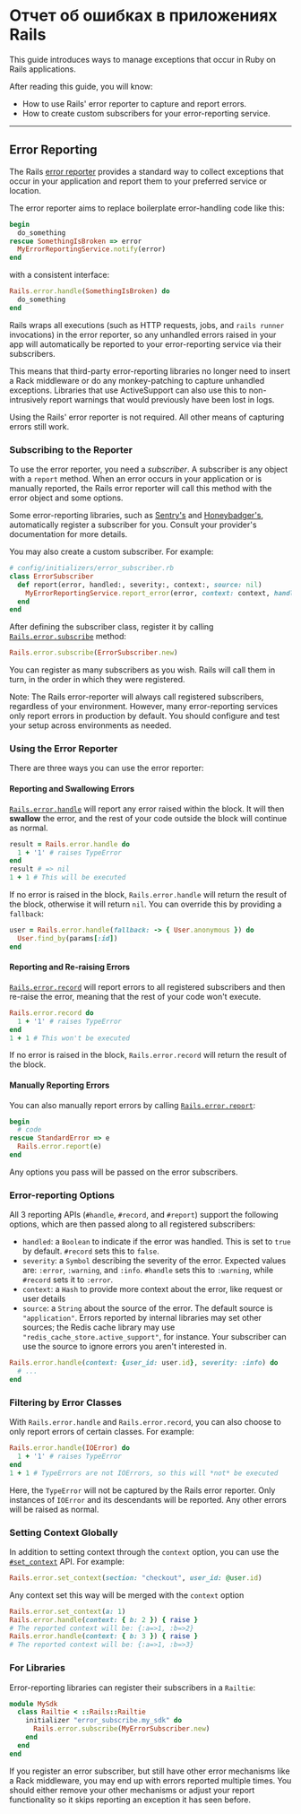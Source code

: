 Отчет об ошибках в приложениях Rails
====================================

This guide introduces ways to manage exceptions that occur in Ruby on Rails applications.

After reading this guide, you will know:

* How to use Rails' error reporter to capture and report errors.
* How to create custom subscribers for your error-reporting service.

--------------------------------------------------------------------------------

Error Reporting
------------------------

The Rails [error reporter](https://api.rubyonrails.org/classes/ActiveSupport/ErrorReporter.html) provides a standard way to collect exceptions that occur in your application and report them to your preferred service or location.

The error reporter aims to replace boilerplate error-handling code like this:

```ruby
begin
  do_something
rescue SomethingIsBroken => error
  MyErrorReportingService.notify(error)
end
```

with a consistent interface:

```ruby
Rails.error.handle(SomethingIsBroken) do
  do_something
end
```

Rails wraps all executions (such as HTTP requests, jobs, and `rails runner` invocations) in the error reporter, so any unhandled errors raised in your app will automatically be reported to your error-reporting service via their subscribers.

This means that third-party error-reporting libraries no longer need to insert a Rack middleware or do any monkey-patching to capture unhandled exceptions. Libraries that use ActiveSupport can also use this to non-intrusively report warnings that would previously have been lost in logs.

Using the Rails' error reporter is not required. All other means of capturing errors still work.

### Subscribing to the Reporter

To use the error reporter, you need a _subscriber_. A subscriber is any object with a `report` method. When an error occurs in your application or is manually reported, the Rails error reporter will call this method with the error object and some options.

Some error-reporting libraries, such as [Sentry's](https://github.com/getsentry/sentry-ruby/blob/e18ce4b6dcce2ebd37778c1e96164684a1e9ebfc/sentry-rails/lib/sentry/rails/error_subscriber.rb) and [Honeybadger's](https://docs.honeybadger.io/lib/ruby/integration-guides/rails-exception-tracking/), automatically register a subscriber for you. Consult your provider's documentation for more details.

You may also create a custom subscriber. For example:

```ruby
# config/initializers/error_subscriber.rb
class ErrorSubscriber
  def report(error, handled:, severity:, context:, source: nil)
    MyErrorReportingService.report_error(error, context: context, handled: handled, level: severity)
  end
end
```

After defining the subscriber class, register it by calling [`Rails.error.subscribe`](https://api.rubyonrails.org/classes/ActiveSupport/ErrorReporter.html#method-i-subscribe) method:

```ruby
Rails.error.subscribe(ErrorSubscriber.new)
```

You can register as many subscribers as you wish. Rails will call them in turn, in the order in which they were registered.

Note: The Rails error-reporter will always call registered subscribers, regardless of your environment. However, many error-reporting services only report errors in production by default. You should configure and test your setup across environments as needed.

### Using the Error Reporter

There are three ways you can use the error reporter:

#### Reporting and Swallowing Errors
[`Rails.error.handle`](https://api.rubyonrails.org/classes/ActiveSupport/ErrorReporter.html#method-i-handle) will report any error raised within the block. It will then **swallow** the error, and the rest of your code outside the block will continue as normal.

```ruby
result = Rails.error.handle do
  1 + '1' # raises TypeError
end
result # => nil
1 + 1 # This will be executed
```

If no error is raised in the block, `Rails.error.handle` will return the result of the block, otherwise it will return `nil`. You can override this by providing a `fallback`:

```ruby
user = Rails.error.handle(fallback: -> { User.anonymous }) do
  User.find_by(params[:id])
end
```

#### Reporting and Re-raising Errors
[`Rails.error.record`](https://api.rubyonrails.org/classes/ActiveSupport/ErrorReporter.html#method-i-record) will report errors to all registered subscribers and then re-raise the error, meaning that the rest of your code won't execute.

```ruby
Rails.error.record do
  1 + '1' # raises TypeError
end
1 + 1 # This won't be executed
```

If no error is raised in the block, `Rails.error.record` will return the result of the block.

#### Manually Reporting Errors
You can also manually report errors by calling [`Rails.error.report`](https://api.rubyonrails.org/classes/ActiveSupport/ErrorReporter.html#method-i-report):

```ruby
begin
  # code
rescue StandardError => e
  Rails.error.report(e)
end
```

Any options you pass will be passed on the error subscribers.

### Error-reporting Options

All 3 reporting APIs (`#handle`, `#record`, and `#report`) support the following options, which are then passed along to all registered subscribers:

- `handled`: a `Boolean` to indicate if the error was handled. This is set to `true` by default. `#record` sets this to `false`.
- `severity`: a `Symbol` describing the severity of the error. Expected values are: `:error`, `:warning`, and `:info`. `#handle` sets this to `:warning`, while `#record` sets it to `:error`.
- `context`: a `Hash` to provide more context about the error, like request or user details
- `source`: a `String` about the source of the error. The default source is `"application"`. Errors reported by internal libraries may set other sources; the Redis cache library may use `"redis_cache_store.active_support"`, for instance. Your subscriber can use the source to ignore errors you aren't interested in.

```ruby
Rails.error.handle(context: {user_id: user.id}, severity: :info) do
  # ...
end
```

### Filtering by Error Classes

With `Rails.error.handle` and `Rails.error.record`, you can also choose to only report errors of certain classes. For example:

```ruby
Rails.error.handle(IOError) do
  1 + '1' # raises TypeError
end
1 + 1 # TypeErrors are not IOErrors, so this will *not* be executed
```

Here, the `TypeError` will not be captured by the Rails error reporter. Only instances of  `IOError` and its descendants will be reported. Any other errors will be raised as normal.

### Setting Context Globally

In addition to setting context through the `context` option, you can use the [`#set_context`](https://api.rubyonrails.org/classes/ActiveSupport/ErrorReporter.html#method-i-set_context) API. For example:

```ruby
Rails.error.set_context(section: "checkout", user_id: @user.id)
```

Any context set this way will be merged with the `context` option

```ruby
Rails.error.set_context(a: 1)
Rails.error.handle(context: { b: 2 }) { raise }
# The reported context will be: {:a=>1, :b=>2}
Rails.error.handle(context: { b: 3 }) { raise }
# The reported context will be: {:a=>1, :b=>3}
```

### For Libraries

Error-reporting libraries can register their subscribers in a `Railtie`:

```ruby
module MySdk
  class Railtie < ::Rails::Railtie
    initializer "error_subscribe.my_sdk" do
      Rails.error.subscribe(MyErrorSubscriber.new)
    end
  end
end
```

If you register an error subscriber, but still have other error mechanisms like a Rack middleware, you may end up with errors reported multiple times. You should either remove your other mechanisms or adjust your report functionality so it skips reporting an exception it has seen before.
